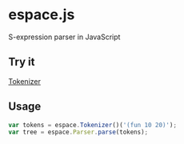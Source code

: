 espace.js
=========

S-expression parser in JavaScript

Try it
------

[Tokenizer](http://madflame991.github.io/espace.js/examples/lexer/lexer.html)


Usage
-----

```javascript
var tokens = espace.Tokenizer()('(fun 10 20)');
var tree = espace.Parser.parse(tokens);
```